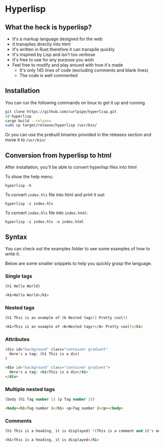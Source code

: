 # Hyperlisp

## What the heck is hyperlisp?

- It's a markup language designed for the web
- It transpiles directly into html
- It's written in Rust therefore it can transpile quickly
- It's inspired by Lisp and isn't too verbose
- It's free to use for any purpose you wish
- Feel free to modify and play around with how it's made
  - It's only 145 lines of code (excluding comments and blank lines)
  - The code is well commented
<!-- It'll alert you to any errors in your markup, making it easier to debug -->

## Installation

You can run the following commands on linux to get it up and running
```sh
git clone https://github.com/curlpipe/hyperlisp.git
cd hyperlisp
cargo build --release
sudo cp target/release/hyperlisp /usr/bin/
```

Or you can use the prebuilt binaries provided in the releases section and move it to `/usr/bin/`

## Conversion from hyperlisp to html
After installation, you'll be able to convert hyperlisp files into html

To show the help menu: 
```
hyperlisp -h
```

To convert `index.hls` file into html and print it out:
```
hyperlisp -i index.hls
```

To convert `index.hls` file into `index.html`:
```
hyperlisp -i index.hls -o index.html
```

## Syntax
You can check out the examples folder to see some examples of how to write it.

Below are some smaller snippets to help you quickly grasp the language.

### Single tags

```lisp
(h1 Hello World)
```

```html
<h1>Hello World</h1>
```

### Nested tags
```lisp
(h1 This is an example of (b Nested tags!) Pretty cool!)
```

```html
<h1>This is an example of <b>Nested tags!</b> Pretty cool!</h1>
```

### Attributes
```lisp
(div id="background" class="container gradient" 
  Here's a tag: (h1 This is a div)
)
```

```html
<div id="background" class="container gradient">
  Here's a tag: <h1>This is a div</h1>
</div>
```

### Multiple nested tags
```lisp
(body (h1 Tag number 1) (p Tag number 2))
```

```html
<body><h1>Tag number 1</h1> <p>Tag number 2</p></body>
```

### Comments
```lisp
(h1 This is a heading, it is displayed) !(This is a comment and it's not displayed)
```

```html
<h1>This is a heading, it is displayed</h1>
```

